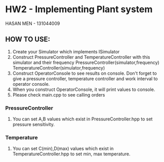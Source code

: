 # HW2 - Implementing Plant system

HASAN MEN - 131044009

## HOW TO USE:
1. Create your Simulator which implements ISimulator
2. Construct PressureController and TemperatureController with this simulator and their frequency
	PressureController(simulator,frequency)
	TemperatureController(simulator,frequency)
3. Construct OperatorConsole to see results on console. Don't forget to give a pressure controller, temperature controller and work interval to operator console.
4. When you construct OperatorConsole, it will print values to console.
5. Please check main.cpp to see calling orders


### PressureController
1. You can set A,B values which exist in PressureController.hpp to set pressure sensitivity.

### Temperature
1. You can set C(min),D(max) values which exist in TemperatureController.hpp to set min, max temperature.
